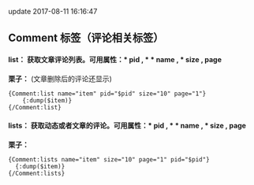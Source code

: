 update 2017-08-11 16:16:47
## Comment 标签（评论相关标签）

#### **list：** 获取文章评论列表。可用属性：* pid , * * name , * size , page
**栗子：** (文章删除后的评论还显示)

```
{Comment:list name="item" pid="$pid" size="10" page="1"}
	{:dump($item)}
{/Comment:list}
```

#### **lists：** 获取动态或者文章的评论。可用属性：* pid , * * name , * size , page
**栗子：**

```
{Comment:lists name="item" size="10" page="1" pid="$pid"}
  {:dump($item)}
{/Comment:lists}
```
